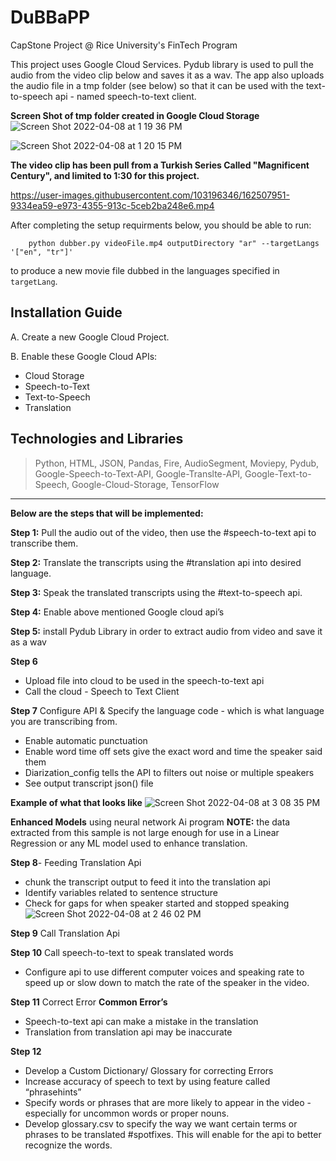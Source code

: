 # DuBBaPP
CapStone Project @ Rice University's FinTech Program

This project uses Google Cloud Services. Pydub library is used to pull the audio from the 
video clip below and saves it as a wav. The app also uploads the audio file in a tmp folder (see below) so that it can be used with the text-to-speech api - named speech-to-text client. 

**Screen Shot of tmp folder created in Google Cloud Storage**
![Screen Shot 2022-04-08 at 1 19 36 PM](https://user-images.githubusercontent.com/103196346/162516521-ef77684e-b8f3-4f27-8ba5-91b57512e13a.png)

![Screen Shot 2022-04-08 at 1 20 15 PM](https://user-images.githubusercontent.com/103196346/162516562-099e3295-6d4b-4e36-8526-583cfc949e26.png)

**The video clip has been pull from a Turkish Series Called "Magnificent Century", and limited to 1:30 for this project.**  

https://user-images.githubusercontent.com/103196346/162507951-9334ea59-e973-4355-913c-5ceb2ba248e6.mp4


After completing the setup requirments below, you should be able to run:

        python dubber.py videoFile.mp4 outputDirectory "ar" --targetLangs '["en", "tr"]'

to produce a new movie file dubbed in the languages specified in `targetLang`. 


## Installation Guide

A. Create a new Google Cloud Project.

B. Enable these Google Cloud APIs:

- Cloud Storage
- Speech-to-Text
- Text-to-Speech
- Translation


## Technologies and Libraries

> Python,
> HTML,
> JSON,
> Pandas,
> Fire,
> AudioSegment,
> Moviepy,
> Pydub,
> Google-Speech-to-Text-API,
> Google-Translte-API,
> Google-Text-to-Speech,
> Google-Cloud-Storage,
> TensorFlow 

---

**Below are the steps that will be implemented:** 

**Step 1:** Pull the audio out of the video, then use the #speech-to-text api to transcribe them.  

**Step 2:** Translate the transcripts using the #translation api into desired language. 

**Step 3:** Speak the translated transcripts using the #text-to-speech api.  

**Step 4:** Enable above mentioned Google cloud api’s  

**Step 5:** install Pydub Library in order to extract audio from video and save it as a wav  

**Step 6**
- Upload file into cloud to be used in the speech-to-text api  
- Call the cloud - Speech to Text Client 

**Step 7** Configure API & Specify the language code - which is what language you are transcribing from.  
- Enable automatic punctuation 
- Enable word time off sets give the exact word and time the speaker said them 
- Diarization_config tells the API to filters out noise or multiple speakers  
- See output transcript json() file

**Example of what that looks like**
![Screen Shot 2022-04-08 at 3 08 35 PM](https://user-images.githubusercontent.com/103196346/162519496-d318e9a6-4c55-4e01-99ff-ec404e49b7a5.png)

**Enhanced Models** using neural network Ai program **NOTE:** the data extracted from this sample is not large enough for use in a Linear Regression or any ML model used to enhance translation.  

**Step 8**- Feeding Translation Api 
- chunk the transcript output to feed it into the translation api 
- Identify variables related to sentence structure  
- Check for gaps for when speaker started and stopped speaking  
![Screen Shot 2022-04-08 at 2 46 02 PM](https://user-images.githubusercontent.com/103196346/162516308-686f355a-45d1-46c9-92dd-0e30adc4af27.png)

**Step 9** Call Translation Api   


**Step 10** Call speech-to-text to speak translated words  
- Configure api to use different computer voices and speaking rate to speed up or slow down to match the rate of the speaker in the video.   

**Step 11** Correct Error 
**Common Error’s** 
- Speech-to-text api can make a mistake in the translation  
- Translation from translation api may be inaccurate  

**Step 12**
- Develop a Custom Dictionary/ Glossary for correcting Errors  
- Increase accuracy of speech to text by using feature called “phrasehints” 
- Specify words or phrases that are more likely to appear in the video - especially for uncommon words or proper nouns.  
- Develop glossary.csv to specify the way we want certain terms or phrases to be translated #spotfixes. This will enable for the api to better recognize the words.





